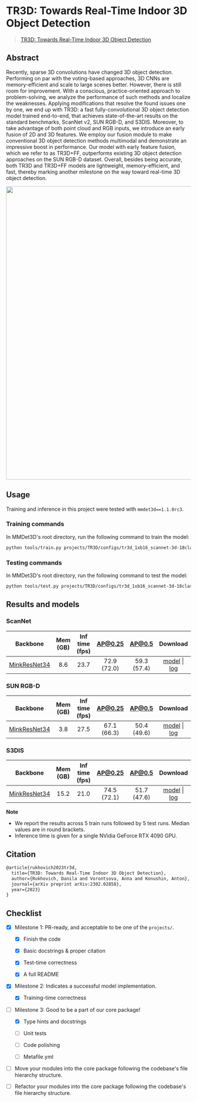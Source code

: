 # TR3D: Towards Real-Time Indoor 3D Object Detection

> [TR3D: Towards Real-Time Indoor 3D Object Detection](https://arxiv.org/abs/2302.02858)

## Abstract

Recently, sparse 3D convolutions have changed 3D object detection. Performing on par with the voting-based approaches, 3D CNNs are memory-efficient and scale to large scenes better. However, there is still room for improvement. With a conscious, practice-oriented approach to problem-solving, we analyze the performance of such methods and localize the weaknesses. Applying modifications that resolve the found issues one by one, we end up with TR3D: a fast fully-convolutional 3D object detection model trained end-to-end, that achieves state-of-the-art results on the standard benchmarks, ScanNet v2, SUN RGB-D, and S3DIS. Moreover, to take advantage of both point cloud and RGB inputs, we introduce an early fusion of 2D and 3D features. We employ our fusion module to make conventional 3D object detection methods multimodal and demonstrate an impressive boost in performance. Our model with early feature fusion, which we refer to as TR3D+FF, outperforms existing 3D object detection approaches on the SUN RGB-D dataset. Overall, besides being accurate, both TR3D and TR3D+FF models are lightweight, memory-efficient, and fast, thereby marking another milestone on the way toward real-time 3D object detection.

<div align="center">
<img src="https://user-images.githubusercontent.com/6030962/219644780-646516ec-a6c1-4ec5-9b8c-63bbc9702d05.png" width="800"/>
</div>

## Usage

Training and inference in this project were tested with `mmdet3d==1.1.0rc3`.

### Training commands

In MMDet3D's root directory, run the following command to train the model:

```bash
python tools/train.py projects/TR3D/configs/tr3d_1xb16_scannet-3d-18class.py
```

### Testing commands

In MMDet3D's root directory, run the following command to test the model:

```bash
python tools/test.py projects/TR3D/configs/tr3d_1xb16_scannet-3d-18class.py ${CHECKPOINT_PATH}
```

## Results and models

### ScanNet

|                          Backbone                          | Mem (GB) | Inf time (fps) |   AP@0.25   |   AP@0.5    |         Download         |
| :--------------------------------------------------------: | :------: | :------------: | :---------: | :---------: | :----------------------: |
| [MinkResNet34](./configs/tr3d_1xb16_scannet-3d-18class.py) |    8.6   |      23.7      | 72.9 (72.0) | 59.3 (57.4) | [model](https://download.openmmlab.com/mmdetection3d/v1.1.0_models/tr3d/tr3d_1xb16_scannet-3d-18class/tr3d_1xb16_scannet-3d-18class.pth) \| [log](https://download.openmmlab.com/mmdetection3d/v1.1.0_models/tr3d/tr3d_1xb16_scannet-3d-18class/tr3d_1xb16_scannet-3d-18class.log.json) |

### SUN RGB-D

|                          Backbone                          | Mem (GB) | Inf time (fps) |   AP@0.25   |   AP@0.5    |         Download         |
| :--------------------------------------------------------: | :------: | :------------: | :---------: | :---------: | :----------------------: |
| [MinkResNet34](./configs/tr3d_1xb16_sunrgbd-3d-10class.py) |    3.8   |      27.5      | 67.1 (66.3) | 50.4 (49.6) | [model](https://download.openmmlab.com/mmdetection3d/v1.1.0_models/tr3d/tr3d_1xb16_sunrgbd-3d-10class/tr3d_1xb16_sunrgbd-3d-10class.pth) \| [log](https://download.openmmlab.com/mmdetection3d/v1.1.0_models/tr3d/tr3d_1xb16_sunrgbd-3d-10class/tr3d_1xb16_sunrgbd-3d-10class.log.json) |

### S3DIS

|                        Backbone                         | Mem (GB) | Inf time (fps) |   AP@0.25   |   AP@0.5    |         Download         |
| :-----------------------------------------------------: | :------: | :------------: | :---------: | :---------: | :----------------------: |
| [MinkResNet34](./configs/tr3d_1xb16_s3dis-3d-5class.py) |   15.2   |      21.0      | 74.5 (72.1) | 51.7 (47.6) | [model](https://download.openmmlab.com/mmdetection3d/v1.1.0_models/tr3d/tr3d_1xb16_s3dis-3d-5class/tr3d_1xb16_s3dis-3d-5class.pth) \| [log](https://download.openmmlab.com/mmdetection3d/v1.1.0_models/tr3d/tr3d_1xb16_s3dis-3d-5class/tr3d_1xb16_s3dis-3d-5class.log.json) |

**Note**

- We report the results across 5 train runs followed by 5 test runs. Median values are in round brackets.
- Inference time is given for a single NVidia GeForce RTX 4090 GPU.

## Citation

```latex
@article{rukhovich2023tr3d,
  title={TR3D: Towards Real-Time Indoor 3D Object Detection},
  author={Rukhovich, Danila and Vorontsova, Anna and Konushin, Anton},
  journal={arXiv preprint arXiv:2302.02858},
  year={2023}
}
```

## Checklist

- [x] Milestone 1: PR-ready, and acceptable to be one of the `projects/`.

  - [x] Finish the code

  - [x] Basic docstrings & proper citation

  - [x] Test-time correctness

  - [x] A full README

- [x] Milestone 2: Indicates a successful model implementation.

  - [x] Training-time correctness

- [ ] Milestone 3: Good to be a part of our core package!

  - [x] Type hints and docstrings

  - [ ] Unit tests

  - [ ] Code polishing

  - [ ] Metafile.yml

- [ ] Move your modules into the core package following the codebase's file hierarchy structure.

- [ ] Refactor your modules into the core package following the codebase's file hierarchy structure.
